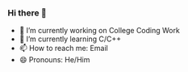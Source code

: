 ### Hi there 👋





- 🔭 I’m currently working on College Coding Work
- 🌱 I’m currently learning C/C++
- 📫 How to reach me: Email
- 😄 Pronouns: He/Him


